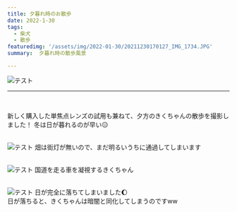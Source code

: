 ```yaml
---
title: 夕暮れ時のお散歩
date: 2022-1-30
tags: 
  - 柴犬
  - 散歩
featuredimg: '/assets/img/2022-01-30/20211230170127_IMG_1734.JPG'
summary:  夕暮れ時の散歩風景

---
```

![テスト](https://k-kash.s3.us-west-1.amazonaws.com/2022-01-30/20211230170127_IMG_1734.JPG "サンプル")
***
<br>

新しく購入した単焦点レンズの試用も兼ねて、夕方のきくちゃんの散歩を撮影しました！
冬は日が暮れるのが早い:expressionless:
<br>
<br>

![テスト](https://k-kash.s3.us-west-1.amazonaws.com/2022-01-30/20211230165941_IMG_1728.JPG "サンプル")
畑は街灯が無いので、まだ明るいうちに通過してしまいます
<br>
<br>

![テスト](https://k-kash.s3.us-west-1.amazonaws.com/2022-01-30/20211230170608_IMG_1742.JPG "サンプル")
国道を走る車を凝視するきくちゃん
<br>
<br>

![テスト](https://k-kash.s3.us-west-1.amazonaws.com/2022-01-30/20211230173735_IMG_1753.JPG "サンプル")
日が完全に落ちてしまいました:moon:<br>
日が落ちると、きくちゃんは暗闇と同化してしまうのですww
<br>
<br>




